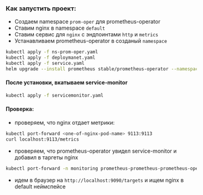 ### Как запустить проект:
 - Создаем namespace `prom-oper` для prometheus-operator
 - Ставим nginx в namespace `default`
 - Ставим сервис для `nginx` c эндпоинтами `http` и `metrics`
 - Устанавливаем prometheus-operator в созданый `namespace`
```bash
kubectl apply -f ns-prom-oper.yaml
kubectl apply -f deploymanet.yaml
kubectl apply -f service.yaml
helm upgrade --install prometheus stable/prometheus-operator --namespace=prom-oper -f values.yaml
```
#### После установки, вкатываем service-monitor
```bash
kubectl apply -f servicemonitor.yaml
```

#### Проверка:
 - проверяем, что nginx отдает метрики:
```bash
kubectl port-forward <one-of-nginx-pod-name> 9113:9113
curl localhost:9113/metrics
```
 - проверяем, что prometheus-operator увидел service-monitor и добавил в таргеты nginx
```bash
kubectl port-forward -n monitoring prometheus-prometheus-prometheus-oper-prometheus-0 9090:9090
```
 - идем в браузер на `http://localhost:9090/targets` и ищем nginx в default неймспейсе
